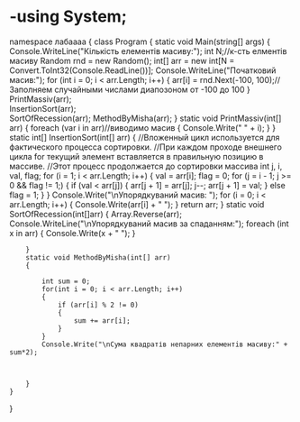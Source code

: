 # -using System;

namespace лабаааа
{
    class Program
    {
        static void Main(string[] args)
        {
            Console.WriteLine("Кiлькiсть елементiв масиву:");
            int N;//к-сть елментів масиву 
            Random rnd = new Random();
            int[] arr = new int[N = Convert.ToInt32(Console.ReadLine())];
            Console.WriteLine("Початковий масив:");
            for (int i = 0; i < arr.Length; i++)
            {
                arr[i] = rnd.Next(-100, 100);//Заполняем случайными числами диапозоном от -100 до 100
            }
            PrintMassiv(arr);                      
            InsertionSort(arr);            
            SortOfRecession(arr);
            MethodByMisha(arr);
        }
        static void PrintMassiv(int[] arr)
        {
            foreach (var i in arr)//виводимо масив 
            {
                Console.Write(" " + i);
            }
        }       
        static int[] InsertionSort(int[] arr)
        {
            //Вложенный цикл используется для фактического процесса сортировки.
            //При каждом проходе внешнего цикла for текущий элемент вставляется в правильную позицию в массиве.
            //Этот процесс продолжается до сортировки массива
            int j, i, val, flag;
            for (i = 1; i < arr.Length; i++)
            {
                val = arr[i];
                flag = 0;
                for (j = i - 1; j >= 0 && flag != 1;)
                {
                    if (val < arr[j])
                    {
                        arr[j + 1] = arr[j];
                        j--;
                        arr[j + 1] = val;
                    }
                    else flag = 1;
                }
            }
            Console.Write("\nУпорядкуваний масив: ");
            for (i = 0; i < arr.Length; i++)
            {
                Console.Write(arr[i] + " ");
            }
            return arr;
        }
        static void SortOfRecession(int[]arr)
        {
            Array.Reverse(arr);
            Console.WriteLine("\nУпорядкуваний масив за спаданням:");
            foreach (int x in arr)
            {
                Console.Write(x + " ");
            }
                 
        }
        static void MethodByMisha(int[] arr)
        {
            
            int sum = 0;
            for(int i = 0; i < arr.Length; i++)
            {
                if (arr[i] % 2 != 0)
                {
                    sum += arr[i];
                }            
            }          
            Console.Write("\nCумa квадратів непарних елементiв масиву:" + sum*2);
           


        }
    }


}
